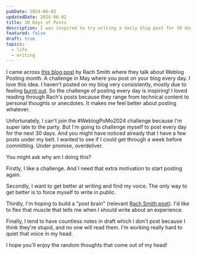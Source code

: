 ```yaml
---
pubDate: 2024-06-02
updatedDate: 2024-06-02
title: 30 Days of Posts
description: I was inspired to try writing a daily blog post for 30 days
featured: false
draft: true
topics:
  - life
  - writing
---
```

I came across [this blog post](https://rachsmith.com/weblogpomo/) by Rach Smith where they talk about Weblog Posting month. A challenge in May where you post on your blog every day. I love this idea. I haven't posted on my blog very consistently, mostly due to feeling [burnt out](https://jonathanyeong.com/burnout-is-a-sneaky-bugger/). So the challenge of posting every day is inspiring! I loved reading through Rach's posts because they range from technical content to personal thoughts or anecdotes. It makes me feel better about posting whatever. 

Unfortunately, I can't join the #WeblogPoMo2024 challenge because I'm super late to the party. But I'm going to challenge myself to post every day for the next 30 days. And you might have noticed already that I have a few posts under my belt. I wanted to see if I could get through a week before committing. Under promise, overdeliver. 

You might ask why am I doing this? 

Firstly, I like a challenge. And I need that extra motivation to start posting again. 

Secondly, I want to get better at writing and find my voice. The only way to get better is to force myself to write in public. 

Thirdly, I'm hoping to build a "post brain" (relevant [Rach Smith post](https://rachsmith.com/post-brain/)). I'd like to flex that muscle that tells me when I should write about an experience. 

Finally, I tend to have countless notes in draft which I don't post because I think they're stupid, and no one will read them. I'm working really hard to quiet that voice in my head. 

I hope you'll enjoy the random thoughts that come out of my head! 